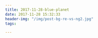 ```yaml
---
title: 2017-11-28-blue-planet
date: 2017-11-28 15:32:33
header-img: "/img/post-bg-re-vs-ng2.jpg"
tags:

---
```

